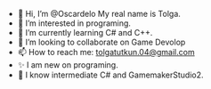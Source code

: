 - 👋 Hi, I’m @Oscardelo My real name is Tolga.
- 👀 I’m interested in programing.
- 🌱 I’m currently learning C# and C++.
- 💞️ I’m looking to collaborate on Game Devolop
- 📫 How to reach me: tolgatutkun.04@gmail.com
- ✨ I am new on programing.
- 📒 I know intermediate C# and GamemakerStudio2.

<!---
Oscardelo/Oscardelo is a ✨ special ✨ repository because its `README.md` (this file) appears on your GitHub profile.
You can click the Preview link to take a look at your changes.
--->
